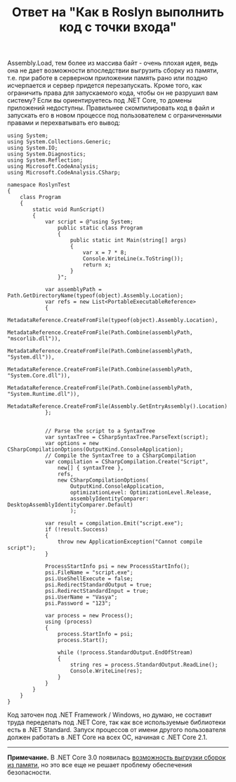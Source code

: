 ﻿---
title: "Ответ на \"Как в Roslyn выполнить код с точки входа\""
se.owner.user_id: 240512
se.owner.display_name: "MSDN.WhiteKnight"
se.owner.link: "https://ru.stackoverflow.com/users/240512/msdn-whiteknight"
se.answer_id: 918327
se.question_id: 918122
se.post_type: answer
se.is_accepted: True
---
<p>Assembly.Load, тем более из массива байт - очень плохая идея, ведь она не дает возможности впоследствии выгрузить сборку из памяти, т.е. при работе в серверном приложении память рано или поздно исчерпается и сервер придется перезапускать. Кроме того, как ограничить права для запускаемого кода, чтобы он не разрушил вам систему? Если вы ориентируетесь под .NET Core, то домены приложений недоступны. Правильнее скомпилировать код в файл и запускать его в новом процессе под пользователем с ограниченными правами и перехватывать его вывод:</p>

<pre><code>using System;
using System.Collections.Generic;
using System.IO;
using System.Diagnostics;
using System.Reflection;
using Microsoft.CodeAnalysis;
using Microsoft.CodeAnalysis.CSharp;

namespace RoslynTest
{
    class Program
    {
        static void RunScript()
        {
            var script = @"using System;
                public static class Program
                {
                    public static int Main(string[] args)
                    {
                        var x = 7 * 8;
                        Console.WriteLine(x.ToString());
                        return x;
                    }
                }";

            var assemblyPath = Path.GetDirectoryName(typeof(object).Assembly.Location);
            var refs = new List&lt;PortableExecutableReference&gt;
            {
                 MetadataReference.CreateFromFile(typeof(object).Assembly.Location),
                 MetadataReference.CreateFromFile(Path.Combine(assemblyPath, "mscorlib.dll")),
                 MetadataReference.CreateFromFile(Path.Combine(assemblyPath, "System.dll")),
                MetadataReference.CreateFromFile(Path.Combine(assemblyPath, "System.Core.dll")),
                MetadataReference.CreateFromFile(Path.Combine(assemblyPath, "System.Runtime.dll")),
                MetadataReference.CreateFromFile(Assembly.GetEntryAssembly().Location)
            };


            // Parse the script to a SyntaxTree
            var syntaxTree = CSharpSyntaxTree.ParseText(script);
            var options = new CSharpCompilationOptions(OutputKind.ConsoleApplication);
            // Compile the SyntaxTree to a CSharpCompilation
            var compilation = CSharpCompilation.Create("Script",
                new[] { syntaxTree },
                refs,
                new CSharpCompilationOptions(
                    OutputKind.ConsoleApplication,
                    optimizationLevel: OptimizationLevel.Release,                    
                    assemblyIdentityComparer: DesktopAssemblyIdentityComparer.Default)
                    );

            var result = compilation.Emit("script.exe");
            if (!result.Success)
            {
                throw new ApplicationException("Cannot compile script");
            }            

            ProcessStartInfo psi = new ProcessStartInfo();
            psi.FileName = "script.exe";
            psi.UseShellExecute = false;
            psi.RedirectStandardOutput = true;
            psi.RedirectStandardInput = true; 
            psi.UserName = "Vasya";
            psi.Password = "123";

            var process = new Process();
            using (process)
            {
                process.StartInfo = psi;                
                process.Start();

                while (!process.StandardOutput.EndOfStream)
                {
                    string res = process.StandardOutput.ReadLine();                    
                    Console.WriteLine(res);
                }
            }
        }
    }
}
</code></pre>

<p>Код заточен под .NET Framework / Windows, но думаю, не составит труда переделать под .NET Core, так как все используемые библиотеки есть в .NET Standard. Запуск процессов от имени другого пользователя должен работать в .NET Core на всех ОС, начиная с .NET Core 2.1.</p>

<hr>

<p><strong>Примечание.</strong> В .NET Core 3.0 появилась <a href="https://docs.microsoft.com/en-us/dotnet/core/whats-new/dotnet-core-3-0#assembly-unloadability" rel="nofollow noreferrer">возможность выгрузки сборок из памяти</a>, но это все еще не решает проблему обеспечения безопасности.</p>
